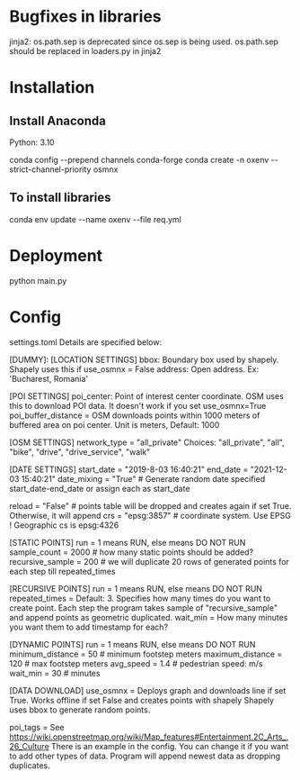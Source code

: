 # Bugfixes in libraries
jinja2: os.path.sep is deprecated since os.sep is being used. os.path.sep should be replaced
in loaders.py in jinja2

# Installation
## Install Anaconda 
Python: 3.10

conda config --prepend channels conda-forge
conda create -n oxenv --strict-channel-priority osmnx

## To install libraries
conda env update --name oxenv --file req.yml

# Deployment
python main.py

# Config
settings.toml
Details are specified below:

[DUMMY]:
[LOCATION SETTINGS]
bbox: Boundary box used by shapely. Shapely uses this if use_osmnx = False
address: Open address. Ex: 'Bucharest, Romania'

[POI SETTINGS]
poi_center: Point of interest center coordinate. OSM uses this to download POI data. 
It doesn't work if you set use_osmnx=True
poi_buffer_distance = OSM downloads points within 1000 meters of buffered area on poi center. 
Unit is meters, Default: 1000

[OSM SETTINGS]
network_type = "all_private"  Choices:
"all_private", "all", "bike", "drive", "drive_service", "walk"

[DATE SETTINGS]
start_date = "2019-8-03 16:40:21"
end_date = "2021-12-03 15:40:21"
date_mixing = "True"  # Generate random date specified start_date-end_date or assign each as start_date

reload = "False"  # points table will be dropped and creates again if set True. Otherwise, it will append
crs = "epsg:3857"  # coordinate system. Use EPSG ! Geographic cs is epsg:4326

[STATIC POINTS]
run = 1 means RUN, else means DO NOT RUN
sample_count = 2000  # how many static points should be added?
recursive_sample = 200  # we will duplicate 20 rows of generated points for each step till repeated_times

[RECURSIVE POINTS]
run = 1 means RUN, else means DO NOT RUN
repeated_times = Default: 3. Specifies how many times do you want to create point. Each step the program takes
sample of "recursive_sample" and append points as geometric duplicated.
wait_min = How many minutes you want them to add timestamp for each?

[DYNAMIC POINTS]
run = 1 means RUN, else means DO NOT RUN
minimum_distance = 50  # minimum footstep meters
maximum_distance = 120 # max footstep meters
avg_speed = 1.4 # pedestrian speed: m/s
wait_min = 30  # minutes

[DATA DOWNLOAD]
use_osmnx = Deploys graph and downloads line if set True. Works offline if set False and creates points with shapely
Shapely uses bbox to generate random points.

poi_tags = See https://wiki.openstreetmap.org/wiki/Map_features#Entertainment.2C_Arts_.26_Culture
There is an example in the config. You can change it if you want to add other types of data. 
Program will append newest data as dropping duplicates.